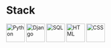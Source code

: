 # Stack
<img src="https://cdn.iconscout.com/icon/free/png-512/python-2-226051.png" alt="Python" width="50px" height="auto" /> <img src="https://static.djangoproject.com/img/logos/django-logo-positive.png" alt="Django" width="50px" height="auto" /> <img src="https://cdn-icons-png.flaticon.com/512/2772/2772128.png" alt="SQL" width="50px" height="auto" /> <img src="https://cdn1.iconfinder.com/data/icons/logotypes/32/badge-html-5-512.png" alt="HTML" width="50px" height="auto" />  <img src="https://cdn1.iconfinder.com/data/icons/logotypes/32/badge-css-3-512.png" alt="CSS" width="50px" height="auto" /> 
